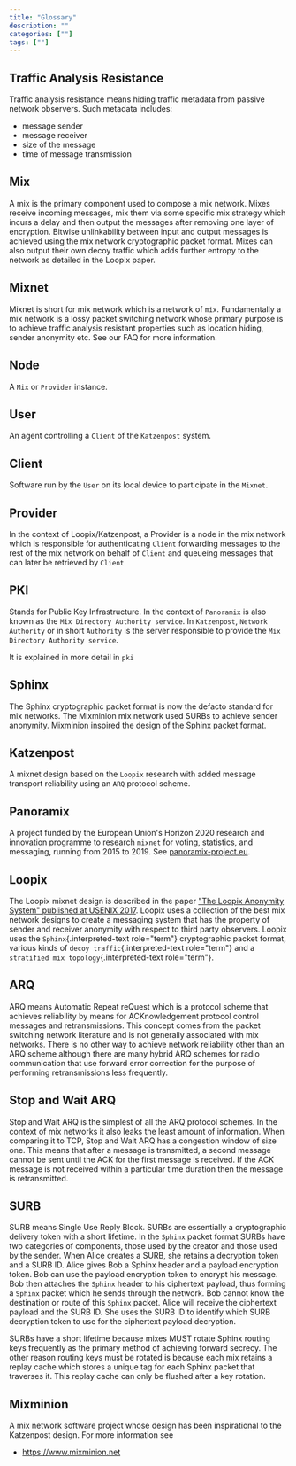 ```yaml
---
title: "Glossary"
description: ""
categories: [""]
tags: [""]
---
```


## Traffic Analysis Resistance

Traffic analysis resistance means hiding traffic metadata from passive network
observers. Such metadata includes:

- message sender
- message receiver
- size of the message
- time of message transmission

## Mix

A mix is the primary component used to compose a mix network. Mixes receive
incoming messages, mix them via some specific mix strategy which incurs a delay
and then output the messages after removing one layer of encryption. Bitwise
unlinkability between input and output messages is achieved using the mix
network cryptographic packet format. Mixes can also output their own decoy
traffic which adds further entropy to the network as detailed in the Loopix
paper.

## Mixnet

Mixnet is short for mix network which is a network of `mix`. Fundamentally a mix
network is a lossy packet switching network whose primary purpose is to achieve
traffic analysis resistant properties such as location hiding, sender anonymity
etc. See our FAQ for more information.

## Node

A `Mix` or `Provider` instance.

## User

An agent controlling a `Client` of the `Katzenpost` system.

## Client

Software run by the `User` on its local device to participate in the `Mixnet`.

## Provider

In the context of Loopix/Katzenpost, a Provider is a node in the mix network
which is responsible for authenticating `Client` forwarding messages to the rest
of the mix network on behalf of `Client` and queueing messages that can later be
retrieved by `Client`

## PKI

Stands for Public Key Infrastructure. In the context of `Panoramix` is also
known as the `Mix Directory Authority service`. In `Katzenpost`, `Network
Authority` or in short `Authority` is the server responsible to provide the `Mix
Directory Authority service`.

It is explained in more detail in `pki`

## Sphinx

The Sphinx cryptographic packet format is now the defacto standard
for mix networks. The Mixminion mix network used SURBs to achieve
sender anonymity. Mixminion inspired the design of the Sphinx packet
format.

## Katzenpost

A mixnet design based on the `Loopix` research with added message transport reliability using an
`ARQ` protocol scheme.

## Panoramix

A project funded by the European Union's Horizon 2020 research and
innovation programme to research `mixnet` for voting, statistics, and messaging, running from
2015 to 2019. See [panoramix-project.eu](https://panoramix-project.eu/).

## Loopix

The Loopix mixnet design is described in the paper [\"The Loopix
Anonymity System\" published at USENIX 2017](https://arxiv.org/pdf/1703.00536.pdf). Loopix uses a
collection of the best mix network designs to create a messaging
system that has the property of sender and receiver anonymity with
respect to third party observers. Loopix uses the
`Sphinx`{.interpreted-text role="term"} cryptographic packet format,
various kinds of `decoy traffic`{.interpreted-text role="term"} and
a `stratified mix topology`{.interpreted-text role="term"}.

## ARQ

ARQ means Automatic Repeat reQuest which is a protocol scheme that
achieves reliability by means for ACKnowledgement protocol control
messages and retransmissions. This concept comes from the packet
switching network literature and is not generally associated with
mix networks. There is no other way to achieve network reliability
other than an ARQ scheme although there are many hybrid ARQ schemes
for radio communication that use forward error correction for the
purpose of performing retransmissions less frequently.

## Stop and Wait ARQ

Stop and Wait ARQ is the simplest of all the ARQ protocol schemes.
In the context of mix networks it also leaks the least amount of
information. When comparing it to TCP, Stop and Wait ARQ has a
congestion window of size one. This means that after a message is
transmitted, a second message cannot be sent until the ACK for the
first message is received. If the ACK message is not received within
a particular time duration then the message is retransmitted.


## SURB

SURB means Single Use Reply Block. SURBs are essentially a cryptographic
delivery token with a short lifetime. In the `Sphinx` packet format SURBs have
two categories of components, those used by the creator and those used by the
sender. When Alice creates a SURB, she retains a decryption token and a SURB ID.
Alice gives Bob a Sphinx header and a payload encryption token. Bob can use the
payload encryption token to encrypt his message. Bob then attaches the `Sphinx`
header to his ciphertext payload, thus forming a `Sphinx` packet which he sends
through the network. Bob cannot know the destination or route of this `Sphinx`
packet. Alice will receive the ciphertext payload and the SURB ID. She uses the
SURB ID to identify which SURB decryption token to use for the ciphertext
payload decryption.

SURBs have a short lifetime because mixes MUST rotate Sphinx routing
keys frequently as the primary method of achieving forward secrecy.
The other reason routing keys must be rotated is because each mix
retains a replay cache which stores a unique tag for each Sphinx
packet that traverses it. This replay cache can only be flushed after
a key rotation.

## Mixminion

A mix network software project whose design has been inspirational to the Katzenpost design. For more information see

- https://www.mixminion.net
